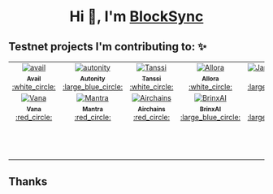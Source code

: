 <h1 align="center">Hi 👋, I'm <a href="https://block-sync.com/" target="blank">
BlockSync</a></h1>


## Testnet projects I'm contributing to: ✨
<!-- ALL-CONTRIBUTORS-LIST:START - Do not remove or modify this section -->
<!-- prettier-ignore-start -->
<!-- markdownlint-disable -->
<table>
  <tbody>
    <tr>
      <td align="center" valign="top" width="14.28%"><a href="https://github.com/0xblocksync/testnet/tree/main/avail"><img src="https://pbs.twimg.com/profile_images/1671126588694609920/THQgYJtf_400x400.png" width="100px;" alt="avail"/><br /><sub><b>Avail</b></sub></a><br /><a href="https://github.com/0xblocksync/testnet/tree/main/avail" title="Code">:white_circle:</a></td>
      <td align="center" valign="top" width="14.28%"><a href="https://github.com/0xblocksync/testnet/tree/main/autonity"><img src="https://pbs.twimg.com/profile_images/1627678067459063811/pICOOrh-_400x400.jpg" width="100px;" alt="autonity"/><br /><sub><b>Autonity</b></sub></a><br /><a href="https://github.com/0xblocksync/testnet/tree/main/autonity" title="Code">:large_blue_circle:</a></td>
      <td align="center" valign="top" width="14.28%"><a href="https://github.com/0xblocksync/testnet/tree/main/tanssi"><img src="https://pbs.twimg.com/profile_images/1802005573627527168/eqO696at_400x400.jpg" width="100px;" alt="Tanssi"/><br /><sub><b>Tanssi</b></sub></a><br /><a href="https://github.com/0xblocksync/testnet/tree/main/tanssi" title="Code">:white_circle:</a></td>
      <td align="center" valign="top" width="14.28%"><a href="https://github.com/0xblocksync/testnet/tree/main/allora"><img src="https://pbs.twimg.com/profile_images/1793726657783812096/sDRnXVCd_400x400.jpg" width="100px;" alt="Allora"/><br /><sub><b>Allora</b></sub></a><br /><a href="https://github.com/0xblocksync/testnet/tree/main/allora" title="Code">:white_circle:</a></td>
      <td align="center" valign="top" width="14.28%"><a href="https://github.com/0xblocksync/testnet/tree/main/sonaric"><img src="https://pbs.twimg.com/profile_images/1790180518979620864/xA4bAt7X_400x400.png" width="100px;" alt="James Gillmore"/><br /><sub><b>Sonaric</b></sub></a><br /><a href="https://github.com/0xblocksync/testnet/tree/main/sonaric" title="Code">:large_blue_circle:</a></td>
      <td align="center" valign="top" width="14.28%"><a href="https://github.com/0xblocksync/testnet/tree/main/hemi"><img src="https://pbs.twimg.com/profile_images/1834303544632991744/QEWxDxD4_400x400.png" width="100px;" alt="Hemi"/><br /><sub><b>Hemi</b></sub></a><br /><a href="https://github.com/0xblocksync/testnet/tree/main/hemi" title="Code">:large_blue_circle:</a></td>
      <td align="center" valign="top" width="14.28%"><a href="https://github.com/0xblocksync/testnet/tree/main/Ora"><img src="https://pbs.twimg.com/profile_images/1778285790126321664/jVXadRx3_400x400.jpg" width="100px;" alt="Ora"/><br /><sub><b>Ora</b></sub></a><br /> <a href="https://github.com/0xblocksync/testnet/tree/main/Ora" title="Code">:large_blue_circle:</a> </td>
    </tr>
    <tr>
      <td align="center" valign="top" width="14.28%"><a href="https://github.com/0xblocksync/testnet/tree/main/vana"><img src="https://pbs.twimg.com/profile_images/1854306364362784777/n_7fkh7I_400x400.jpg" width="100px;" alt="Vana"/><br /><sub><b>Vana</b></sub></a><br /><a href="https://github.com/0xblocksync/testnet/tree/main/vana" title="Vana">:red_circle:</a></td>
      <td align="center" valign="top" width="14.28%"><a href="https://github.com/0xblocksync/testnet/tree/main/mantra"><img src="https://pbs.twimg.com/profile_images/1790339778346618880/ihlLQAMC_400x400.jpg" width="100px;" alt="Mantra"/><br /><sub><b>Mantra</b></sub></a><br /><a href="https://github.com/0xblocksync/testnet/tree/main/mantra" title="Mantra">:red_circle:</a></td>
      <td align="center" valign="top" width="14.28%"><a href="https://github.com/0xblocksync/testnet/tree/main/airchains"><img src="https://pbs.twimg.com/profile_images/1689908960726245376/NSEHl_ga_400x400.jpg" width="100px;" alt="Airchains"/><br /><sub><b>Airchains</b></sub></a><br /><a href="https://github.com/0xblocksync/testnet/tree/main/airchains" title="Airchains">:red_circle:</a></td>
      <td align="center" valign="top" width="14.28%"><a href="https://github.com/0xblocksync/testnet/tree/main/binxai"><img src="https://pbs.twimg.com/profile_images/1807662810521849856/iJKc7Rg7_400x400.jpg" width="100px;" alt="BrinxAI"/><br /><sub><b>BrinxAI</b></sub></a><br /><a href="https://github.com/0xblocksync/testnet/tree/main/binxai" title="BrinxAI">:large_blue_circle:</a></td>
      <td align="center" valign="top" width="14.28%"><a href="https://github.com/0xblocksync/testnet/tree/main/pipe"><img src="https://pbs.twimg.com/profile_images/1832081937290481665/h3nVMshF_400x400.jpg" width="100px;" alt="pipe"/><br /><sub><b>Pipe</b></sub></a><br /><a href="https://github.com/0xblocksync/testnet/tree/main/pipe" title="pipe">:large_blue_circle:</a></td>
      <td align="center" valign="top" width="14.28%"><a href=""><img src="https://raw.githubusercontent.com/0xblocksync/testnet/refs/heads/main/update.jpg" width="100px;" alt="Updating"/><br /><a href="" title="Updating">💻</a></td>
      <td align="center" valign="top" width="14.28%"><a href=""><img src="https://raw.githubusercontent.com/0xblocksync/testnet/refs/heads/main/update.jpg" width="100px;" alt="Updating"/><br /><a href="" title="Updating">💻</a></td>
    </tr> 
  </tbody>
</table>

<!-- markdownlint-restore -->
<!-- prettier-ignore-end -->

<!-- ALL-CONTRIBUTORS-LIST:END -->

## Thanks
